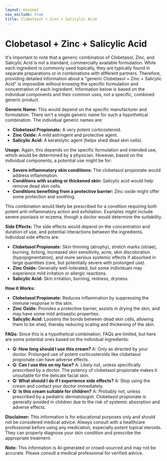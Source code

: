 ```yaml
---
layout: minimal
nav_exclude: true
title: Clobetasol + Zinc + Salicylic Acid
---
```


# Clobetasol + Zinc + Salicylic Acid

It's important to note that a generic combination of Clobetasol, Zinc, and Salicylic Acid is not a standard, commercially available formulation.  While each ingredient is commonly used topically, they are typically found in separate preparations or in combinations with different partners.  Therefore, providing detailed information about a "generic Clobetasol + Zinc + Salicylic Acid" is impossible without knowing the specific formulation and concentration of each ingredient.  Information below is based on the individual components and their common uses, not a specific, combined generic product.


**Generic Name:**  This would depend on the specific manufacturer and formulation.  There isn't a single generic name for such a hypothetical combination.  The individual generic names are:

* **Clobetasol Propionate:** A very potent corticosteroid.
* **Zinc Oxide:** A mild astringent and protective agent.
* **Salicylic Acid:** A keratolytic agent (helps shed dead skin cells).


**Usage:**  Again, this depends on the specific formulation and intended use, which would be determined by a physician.  However, based on the individual components, a potential use might be for:

* **Severe inflammatory skin conditions:**  The clobetasol propionate would address inflammation.
* **Conditions with scaling or thickened skin:** Salicylic acid would help remove dead skin cells.
* **Conditions benefiting from a protective barrier:** Zinc oxide might offer some protection and soothing.

This combination would likely be prescribed for a condition requiring both potent anti-inflammatory action and exfoliation.  Examples *might* include severe psoriasis or eczema, though a doctor would determine the suitability.


**Side Effects:**  The side effects would depend on the concentration and duration of use, and potential interactions between the ingredients.  Individual side effects are:

* **Clobetasol Propionate:** Skin thinning (atrophy), stretch marks (striae), burning, itching, increased skin sensitivity, acne, skin discoloration (hypopigmentation), and more serious systemic effects if absorbed in large quantities (rare, but potentially severe with prolonged use).
* **Zinc Oxide:** Generally well-tolerated, but some individuals may experience mild irritation or allergic reactions.
* **Salicylic Acid:** Skin irritation, burning, redness, dryness.


**How it Works:**

* **Clobetasol Propionate:** Reduces inflammation by suppressing the immune response in the skin.
* **Zinc Oxide:**  Provides a protective barrier, assists in drying the skin, and may have some mild antiseptic properties.
* **Salicylic Acid:** Loosens the bonds between dead skin cells, allowing them to be shed, thereby reducing scaling and thickening of the skin.


**FAQs:**  Since this is a hypothetical combination, FAQs are limited, but here are some potential ones based on the individual ingredients:

* **Q: How long should I use this cream?** A: Only as directed by your doctor.  Prolonged use of potent corticosteroids like clobetasol propionate can have adverse effects.
* **Q: Can I use this on my face?** A:  Likely not, unless specifically prescribed by a doctor.  The potency of clobetasol propionate makes it unsuitable for the delicate facial skin.
* **Q: What should I do if I experience side effects?** A: Stop using the cream and contact your doctor immediately.
* **Q:  Is this cream suitable for children?** A:  Probably not, unless prescribed by a pediatric dermatologist. Clobetasol propionate is generally avoided in children due to the risk of systemic absorption and adverse effects.

**Disclaimer:** This information is for educational purposes only and should not be considered medical advice.  Always consult with a healthcare professional before using any medication, especially potent topical steroids.  They can properly diagnose your skin condition and prescribe the appropriate treatment.


**Note:** This information is AI-generated or crowd-sourced and may not be accurate. Please consult a medical professional for verified advice.